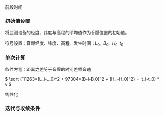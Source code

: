 前段时间

### 初始值设置

将监测设备的经度、纬度与高程的平均值作为音爆位置的初始值。

符号设置：音爆经度、纬度、高程、发生时间：$L_0,\enspace B_0,\enspace H_0\enspace t_0 \enspace$

### 单次计算

条件方程：距离之差等于音爆的时间差乘音速

$
    \sqrt {111263*(L_i-L_0)^2 + 97.304*(B-i-B_0)^2 + (H_i-H_0)^2} = (t_i-t_0) * v
$

线性化

### 迭代与收敛条件
